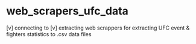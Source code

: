 # web_scrapers_ufc_data

[v] connecting to 
[v] extracting 
web scrappers for extracting UFC event &amp; fighters statistics to .csv data files
